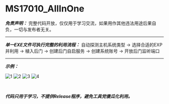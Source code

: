 # MS17010_AllInOne

***免责声明：***
完整代码开放，仅仅用于学习交流，如果用作其他违法用途后果自负，一切与发布者无关。
<br>
***
***单一EXE文件可执行完整的利用流程：***
自动探测主机系统类型 -> 选择合适的EXP并利用 -> 植入后门 -> 创建后门自启服务 -> 创建系统账号 -> 开放后门监听端口
<br>
***
***示例：***

![1](https://github.com/weizn11/MS17010_AllInOne/blob/master/Usage/1.jpg)
![2](https://github.com/weizn11/MS17010_AllInOne/blob/master/Usage/2.jpg)
![3](https://github.com/weizn11/MS17010_AllInOne/blob/master/Usage/3.jpg)
![4](https://github.com/weizn11/MS17010_AllInOne/blob/master/Usage/4.jpg)

<br>


***代码只用于学习，不提供Release程序，避免工具党傻瓜化利用。***

